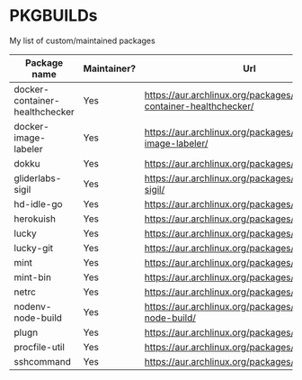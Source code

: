 # PKGBUILDs
My list of custom/maintained packages

| Package name                   | Maintainer? | Url                                                                |
| ------------------------------ | ----------- | ------------------------------------------------------------------ |
| docker-container-healthchecker | Yes         | https://aur.archlinux.org/packages/docker-container-healthchecker/ |
| docker-image-labeler           | Yes         | https://aur.archlinux.org/packages/docker-image-labeler/           |
| dokku                          | Yes         | https://aur.archlinux.org/packages/dokku/                          |
| gliderlabs-sigil               | Yes         | https://aur.archlinux.org/packages/gliderlabs-sigil/               |
| hd-idle-go                     | Yes         | https://aur.archlinux.org/packages/hd-idle-go/                     |
| herokuish                      | Yes         | https://aur.archlinux.org/packages/herokuish/                      |
| lucky                          | Yes         | https://aur.archlinux.org/packages/lucky/                          |
| lucky-git                      | Yes         | https://aur.archlinux.org/packages/lucky-git/                      |
| mint                           | Yes         | https://aur.archlinux.org/packages/mint/                           |
| mint-bin                       | Yes         | https://aur.archlinux.org/packages/mint-bin/                       |
| netrc                          | Yes         | https://aur.archlinux.org/packages/netrc/                          |
| nodenv-node-build              | Yes         | https://aur.archlinux.org/packages/nodenv-node-build/              |
| plugn                          | Yes         | https://aur.archlinux.org/packages/plugn/                          |
| procfile-util                  | Yes         | https://aur.archlinux.org/packages/procfile-util/                  |
| sshcommand                     | Yes         | https://aur.archlinux.org/packages/sshcommand/                     |
